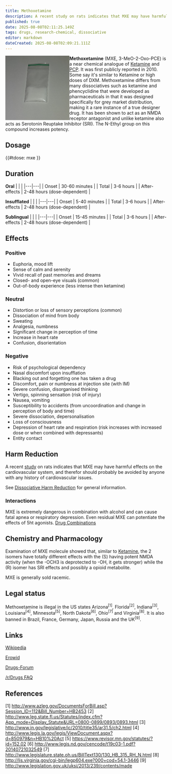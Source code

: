 ```yaml
---
title: Methoxetamine
description: A recent study on rats indicates that MXE may have harmful effects on the cardiovascular system, and therefor should probably be avoided by anyone with any...
published: true
date: 2025-08-08T02:11:25.149Z
tags: drugs, research-chemical, dissociative
editor: markdown
dateCreated: 2025-08-08T02:09:21.111Z
---
```


<img src="/assets/mxe.jpg" width="200" align="left">

**Methoxetamine** (MXE, 3-MeO-2-Oxo-PCE) is a near chemical analogue of [Ketamine](/en/ketamine) and [PCP](/en/pcp). It was first publicly reported in 2010. Some say it's similar to Ketamine or high doses of DXM. Methoxetamine differs from many dissociatives such as ketamine and phencyclidine that were developed as pharmaceuticals in that it was designed specifically for grey market distribution, making it a rare instance of a true designer drug. It has been shown to act as an NMDA receptor antagonist and unlike ketamine also acts as Serotonin Reuptake Inhibitor (SRI). The N-Ethyl group on this compound increases potency.

## Dosage

{{#tdose: mxe }}

## Duration

**Oral**
| | |
|---|---|
| Onset | 30-60 minutes |
| Total | 3-6 hours |
| After-effects | 2-48 hours (dose-dependent) |

**Insufflated**
| | |
|---|---|
| Onset | 5-40 minutes |
| Total | 3-6 hours |
| After-effects | 2-48 hours (dose-dependent) |

**Sublingual**
| | |
|---|---|
| Onset | 15-45 minutes |
| Total | 3-6 hours |
| After-effects | 2-48 hours (dose-dependent) |

## Effects

### Positive
* Euphoria, mood lift
* Sense of calm and serenity
* Vivid recall of past memories and dreams
* Closed- and open-eye visuals (common)
* Out-of-body experience (less intense then ketamine)

### Neutral
* Distortion or loss of sensory perceptions (common)
* Dissociation of mind from body
* Sweating
* Analgesia, numbness
* Significant change in perception of time
* Increase in heart rate
* Confusion, disorientation

### Negative
* Risk of psychological dependency
* Nasal discomfort upon insufflation
* Blacking out and forgetting one has taken a drug
* Discomfort, pain or numbness at injection site (with IM)
* Severe confusion, disorganised thinking
* Vertigo, spinning sensation (risk of injury)
* Nausea, vomiting
* Susceptibility to accidents (from uncoordination and change in perception of body and time)
* Severe dissociation, depersonalisation
* Loss of consciousness
* Depression of heart rate and respiration (risk increases with increased dose or when combined with depressants)
* Entity contact

## Harm Reduction

A recent [study](https://www.ncbi.nlm.nih.gov/pubmed/30377924) on rats indicates that MXE may have harmful effects on the cardiovascular system, and therefor should probably be avoided by anyone with any history of cardiovascular issues.

See [Dissociative Harm Reduction](/en/dissociatives#harm-reduction) for general information.

### Interactions
MXE is extremely dangerous in combination with alcohol and can cause fatal apnea or respiratory depression.
Even residual MXE can potentiate the effects of 5ht agonists. 
[Drug Combinations](/en/drug-combinations)

## Chemistry and Pharmacology

Examination of MXE molecule showed that, similar to [Ketamine](/en/ketamine), the 2 isomers have totally different effects with the (S) having potent NMDA activity (when the -OCH3 is deprotected to -OH, it gets stronger) while the (R) isomer has SRI effects and possibly a opioid metabolite.

MXE is generally sold racemic.

## Legal status

Methoxetamine is illegal in the US states Arizona<sup>[1]</sup>, Florida<sup>[2]</sup>, Indiana<sup>[3]</sup>, Louisiana<sup>[4]</sup>, Minnesota<sup>[5]</sup>, North Dakota<sup>[6]</sup>, Ohio<sup>[7]</sup> and Virginia<sup>[8]</sup>. It is also banned in Brazil, France, Germany, Japan, Russia and the UK<sup>[9]</sup>. 

## Links 

[Wikipedia](https://en.wikipedia.org/wiki/Methoxetamine)

[Erowid](http://www.erowid.org/chemicals/methoxetamine/methoxetamine.shtml)

[Drugs-Forum](http://www.drugs-forum.com/forum/showwiki.php?title=Methoxetamine)

[/r/Drugs FAQ](http://reddit.com/r/Drugs/comments/o9wam/rdrugs_ama_series_mxe_methoxetamine/?sort=top)

## References

[1] http://www.azleg.gov/DocumentsForBill.asp?Session_ID=112&Bill_Number=HB2453
[2] http://www.leg.state.fl.us/Statutes/index.cfm?App_mode=Display_Statute&URL=0800-0899/0893/0893.html
[3] http://www.in.gov/legislative/ic/2010/title35/ar31.5/ch2.html
[4] http://www.legis.la.gov/legis/ViewDocument.aspx?d=850979&n=HB10%20Act
[5] https://www.revisor.mn.gov/statutes/?id=152.02
[6] http://www.legis.nd.gov/cencode/t19c03-1.pdf?20140721032549
[7] http://www.legislature.state.oh.us/BillText130/130_HB_315_RH_N.html
[8] http://lis.virginia.gov/cgi-bin/legp604.exe?000+cod+54.1-3446
[9] http://www.legislation.gov.uk/uksi/2013/239/contents/made